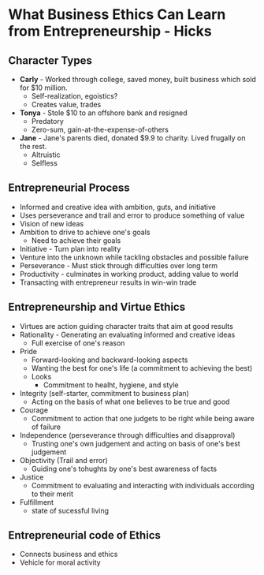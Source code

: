 # What Business Ethics Can Learn from Entrepreneurship - Hicks
## Character Types
+ **Carly** - Worked through college, saved money, built business which sold for
  $10 million.
    - Self-realization, egoistics?
    - Creates value, trades
+ **Tonya** - Stole $10 to an offshore bank and resigned
    - Predatory
    - Zero-sum, gain-at-the-expense-of-others
+ **Jane** - Jane's parents died, donated $9.9 to charity. Lived frugally on the
  rest.
    - Altruistic
    - Selfless
## Entrepreneurial Process
+ Informed and creative idea with ambition, guts, and initiative
+ Uses perseverance and trail and error to produce something of value
+ Vision of new ideas
+ Ambition to drive to achieve one's goals
    - Need to achieve their goals
+ Initiative - Turn plan into reality
+ Venture into the unknown while tackling obstacles and possible failure
+ Perseverance - Must stick through difficulties over long term
+ Productivity - culminates in working product, adding value to world
+ Transacting with entrepreneur results in win-win trade
## Entrepreneurship and Virtue Ethics
+ Virtues are action guiding character traits that aim at good results
+ Rationality - Generating an evaluating informed and creative ideas
    - Full exercise of one's reason
+ Pride
    - Forward-looking and backward-looking aspects
    - Wanting the best for one's life (a commitment to achieving the best)
    - Looks
        + Commitment to healht, hygiene, and style
+ Integrity (self-starter, commitment to business plan)
    - Acting on the basis of what one believes to be true and good
+ Courage
    - Commitment to action that one judgets to be right while being aware of
      failure
+ Independence (perseverance through difficulties and disapproval)
    - Trusting one's own judgement and acting on basis of one's best judgement
+ Objectivity (Trail and error)
    - Guiding one's tohughts by one's best awareness of facts
+ Justice
    - Commitment to evaluating and interacting with individuals according to
      their merit
+ Fulfillment
    - state of sucessful living

## Entrepreneurial code of Ethics
+ Connects business and ethics 
+ Vehicle for moral activity

